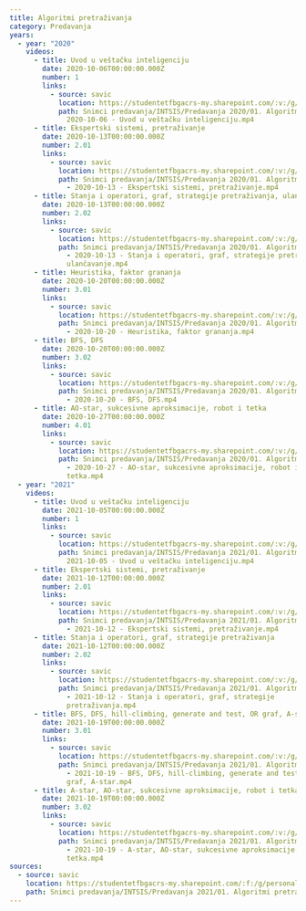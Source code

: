 ```yaml
---
title: Algoritmi pretraživanja
category: Predavanja
years:
  - year: "2020"
    videos:
      - title: Uvod u veštačku inteligenciju
        date: 2020-10-06T00:00:00.000Z
        number: 1
        links:
          - source: savic
            location: https://studentetfbgacrs-my.sharepoint.com/:v:/g/personal/sa190595d_student_etf_bg_ac_rs/EahVsBl9KJFCnwWF9w6QWnEBMKbaizEQrhxUX1nexyaVeg
            path: Snimci predavanja/INTSIS/Predavanja 2020/01. Algoritmi pretraživanja/01 -
              2020-10-06 - Uvod u veštačku inteligenciju.mp4
      - title: Ekspertski sistemi, pretraživanje
        date: 2020-10-13T00:00:00.000Z
        number: 2.01
        links:
          - source: savic
            location: https://studentetfbgacrs-my.sharepoint.com/:v:/g/personal/sa190595d_student_etf_bg_ac_rs/EcY9V0-SvglNps8n2iJVePEBdipom1MJw39UvA2i9JBCzw
            path: Snimci predavanja/INTSIS/Predavanja 2020/01. Algoritmi pretraživanja/02.01
              - 2020-10-13 - Ekspertski sistemi, pretraživanje.mp4
      - title: Stanja i operatori, graf, strategije pretraživanja, ulančavanje
        date: 2020-10-13T00:00:00.000Z
        number: 2.02
        links:
          - source: savic
            location: https://studentetfbgacrs-my.sharepoint.com/:v:/g/personal/sa190595d_student_etf_bg_ac_rs/EYabPkz5LwBLmVzaigPxpesBdnq9K2K8JYI9hfBLQ8qpnw
            path: Snimci predavanja/INTSIS/Predavanja 2020/01. Algoritmi pretraživanja/02.02
              - 2020-10-13 - Stanja i operatori, graf, strategije pretraživanja,
              ulančavanje.mp4
      - title: Heuristika, faktor grananja
        date: 2020-10-20T00:00:00.000Z
        number: 3.01
        links:
          - source: savic
            location: https://studentetfbgacrs-my.sharepoint.com/:v:/g/personal/sa190595d_student_etf_bg_ac_rs/ERbbmT0-ArhEs9BS_uOArosB3Kt6ID5zeAWumJqV51Jlww
            path: Snimci predavanja/INTSIS/Predavanja 2020/01. Algoritmi pretraživanja/03.01
              - 2020-10-20 - Heuristika, faktor grananja.mp4
      - title: BFS, DFS
        date: 2020-10-20T00:00:00.000Z
        number: 3.02
        links:
          - source: savic
            location: https://studentetfbgacrs-my.sharepoint.com/:v:/g/personal/sa190595d_student_etf_bg_ac_rs/EYsN5kpLFsdPpmJj1pet-wUByTywh3Sd6aRbX_gYkljV9w
            path: Snimci predavanja/INTSIS/Predavanja 2020/01. Algoritmi pretraživanja/03.02
              - 2020-10-20 - BFS, DFS.mp4
      - title: AO-star, sukcesivne aproksimacije, robot i tetka
        date: 2020-10-27T00:00:00.000Z
        number: 4.01
        links:
          - source: savic
            location: https://studentetfbgacrs-my.sharepoint.com/:v:/g/personal/sa190595d_student_etf_bg_ac_rs/EQvYfkQDqSJDg3A4ZiKpBmEBJbJMFRZIya7nM0Z_wDH_cQ
            path: Snimci predavanja/INTSIS/Predavanja 2020/01. Algoritmi pretraživanja/04.01
              - 2020-10-27 - AO-star, sukcesivne aproksimacije, robot i
              tetka.mp4
  - year: "2021"
    videos:
      - title: Uvod u veštačku inteligenciju
        date: 2021-10-05T00:00:00.000Z
        number: 1
        links:
          - source: savic
            location: https://studentetfbgacrs-my.sharepoint.com/:v:/g/personal/sa190595d_student_etf_bg_ac_rs/Ea8YI65kQ7xFuDNMgNrT0LMBxy97xG_2JYoODH7TMoHEYQ
            path: Snimci predavanja/INTSIS/Predavanja 2021/01. Algoritmi pretraživanja/01 -
              2021-10-05 - Uvod u veštačku inteligenciju.mp4
      - title: Ekspertski sistemi, pretraživanje
        date: 2021-10-12T00:00:00.000Z
        number: 2.01
        links:
          - source: savic
            location: https://studentetfbgacrs-my.sharepoint.com/:v:/g/personal/sa190595d_student_etf_bg_ac_rs/EWMVRsAf7mRHoBF2pjc3Eq4BWqXVsu8W3DC_Q0PB6DAdeA
            path: Snimci predavanja/INTSIS/Predavanja 2021/01. Algoritmi pretraživanja/02.01
              - 2021-10-12 - Ekspertski sistemi, pretraživanje.mp4
      - title: Stanja i operatori, graf, strategije pretraživanja
        date: 2021-10-12T00:00:00.000Z
        number: 2.02
        links:
          - source: savic
            location: https://studentetfbgacrs-my.sharepoint.com/:v:/g/personal/sa190595d_student_etf_bg_ac_rs/EapA97bhND5OvWbw4SREgiUBhlgRcMvjSsnGN6yYzQ8-mQ
            path: Snimci predavanja/INTSIS/Predavanja 2021/01. Algoritmi pretraživanja/02.02
              - 2021-10-12 - Stanja i operatori, graf, strategije
              pretraživanja.mp4
      - title: BFS, DFS, hill-climbing, generate and test, OR graf, A-star
        date: 2021-10-19T00:00:00.000Z
        number: 3.01
        links:
          - source: savic
            location: https://studentetfbgacrs-my.sharepoint.com/:v:/g/personal/sa190595d_student_etf_bg_ac_rs/EeXm_sZBS0xOpyNQTn8ruPQBJNNmSd3n4VRMDAPX_QGMTg
            path: Snimci predavanja/INTSIS/Predavanja 2021/01. Algoritmi pretraživanja/03.01
              - 2021-10-19 - BFS, DFS, hill-climbing, generate and test, OR
              graf, A-star.mp4
      - title: A-star, AO-star, sukcesivne aproksimacije, robot i tetka
        date: 2021-10-19T00:00:00.000Z
        number: 3.02
        links:
          - source: savic
            location: https://studentetfbgacrs-my.sharepoint.com/:v:/g/personal/sa190595d_student_etf_bg_ac_rs/EWY3e-M0Xv9LnM6ZSzA0iRwBW6dp4KSOsk3r3xzB-o2gxQ
            path: Snimci predavanja/INTSIS/Predavanja 2021/01. Algoritmi pretraživanja/03.02
              - 2021-10-19 - A-star, AO-star, sukcesivne aproksimacije, robot i
              tetka.mp4
sources:
  - source: savic
    location: https://studentetfbgacrs-my.sharepoint.com/:f:/g/personal/sa190595d_student_etf_bg_ac_rs/EtObPR2fsNBElCK1gci2B20BQiAzowFvqthN7_inOJpNQA
    path: Snimci predavanja/INTSIS/Predavanja 2021/01. Algoritmi pretraživanja
---
```



